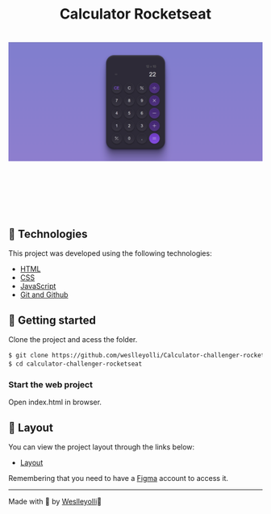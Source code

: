 <h1 align="center">Calculator Rocketseat<h1>

![](./assets/Img/CalculatorPreview.png)

<br>
<br>

## 🧪 Technologies

This project was developed using the following technologies:

- [HTML](https://developer.mozilla.org/en-US/docs/Web/HTML)
- [CSS](https://developer.mozilla.org/pt-BR/docs/Web/CSS)
- [JavaScript](https://developer.mozilla.org/en-US/docs/Web/JavaScript)
- [Git and Github](https://docs.github.com/pt)

## 🚀 Getting started

Clone the project and acess the folder.

````bash
$ git clone https://github.com/weslleyolli/Calculator-challenger-rocketseat
$ cd calculator-challenger-rocketseat
````


### Start the web project
Open index.html in browser.


## 🔖 Layout

You can view the project layout through the links below:

- [Layout](<https://www.figma.com/file/9wL8ZfLMzPlZQ37cJqAx6b/%23boraCodar---Desafio-5-(Community)?node-id=0%3A1&t=5uWy4pdz72nwboOt-0>)

Remembering that you need to have a [Figma](http://figma.com/) account to access it.

---

Made with 💜 by [Weslleyolli](https://github.com/weslleyolli)👋